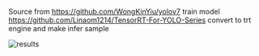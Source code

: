 Source from 
https://github.com/WongKinYiu/yolov7  train model
https://github.com/Linaom1214/TensorRT-For-YOLO-Series convert to trt engine and make infer sample



![results](https://user-images.githubusercontent.com/45326995/186984707-d53ec55b-69b3-49ab-8f7c-afe9c7f880b4.gif)
